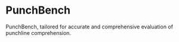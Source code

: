 # PunchBench
PunchBench, tailored for accurate and comprehensive evaluation of punchline comprehension.
